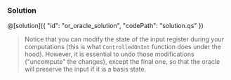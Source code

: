 ### Solution

@[solution]({
"id": "or_oracle_solution",
"codePath": "solution.qs"
})

> Notice that you can modify the state of the input register during your computations (this is what `ControlledOnInt` function does under the hood). 
> However, it is essential to undo those modifications ("uncompute" the changes), except the final one, so that the oracle will preserve the input if it is a basis state.
